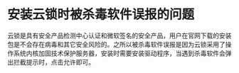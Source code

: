 # 安装云锁时被杀毒软件误报的问题

云锁是具有安全产品检测中心认证和微软签名的安全产品，用户在官网下载的安装包是不会存在病毒和其它安全风险的。之所以被杀毒软件误报是因为云锁采用了操作系统内核加固技术保护服务器，安装时需要安装驱动程序，当遇到杀毒软件会弹出拦截提示时，点击允许即可。


